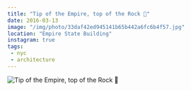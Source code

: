 ```yaml
---
title: "Tip of the Empire, top of the Rock 🗼"
date: 2016-03-13
image: "/img/photo/33daf42ed945141b65b442a6fc6b4f57.jpg"
location: "Empire State Building"
instagram: true
tags:
 - nyc
 - architecture
---
```


![Tip of the Empire, top of the Rock 🗼](/img/photo/33daf42ed945141b65b442a6fc6b4f57.jpg)
